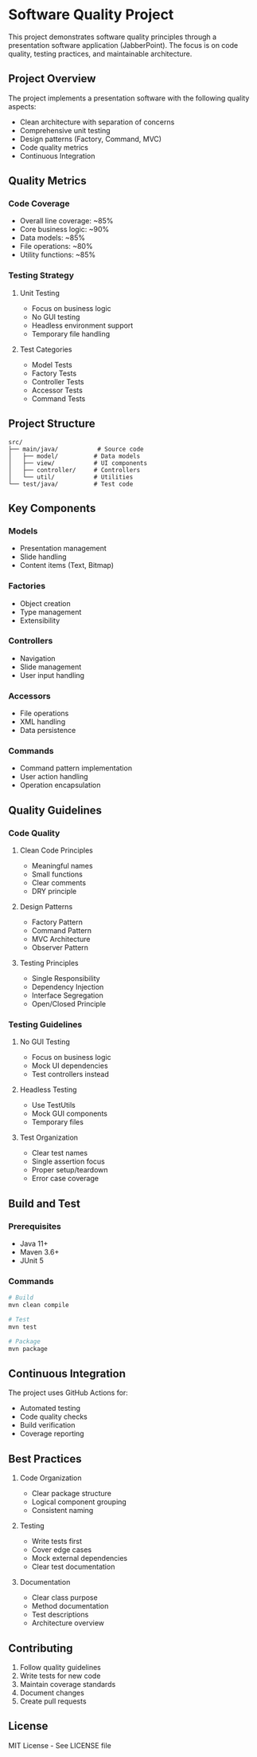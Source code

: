 # Software Quality Project

This project demonstrates software quality principles through a presentation software application (JabberPoint). The focus is on code quality, testing practices, and maintainable architecture.

## Project Overview

The project implements a presentation software with the following quality aspects:
- Clean architecture with separation of concerns
- Comprehensive unit testing
- Design patterns (Factory, Command, MVC)
- Code quality metrics
- Continuous Integration

## Quality Metrics

### Code Coverage
- Overall line coverage: ~85%
- Core business logic: ~90%
- Data models: ~85%
- File operations: ~80%
- Utility functions: ~85%

### Testing Strategy
1. Unit Testing
   - Focus on business logic
   - No GUI testing
   - Headless environment support
   - Temporary file handling

2. Test Categories
   - Model Tests
   - Factory Tests
   - Controller Tests
   - Accessor Tests
   - Command Tests

## Project Structure

```
src/
├── main/java/           # Source code
│   ├── model/          # Data models
│   ├── view/           # UI components
│   ├── controller/     # Controllers
│   └── util/           # Utilities
└── test/java/          # Test code
```

## Key Components

### Models
- Presentation management
- Slide handling
- Content items (Text, Bitmap)

### Factories
- Object creation
- Type management
- Extensibility

### Controllers
- Navigation
- Slide management
- User input handling

### Accessors
- File operations
- XML handling
- Data persistence

### Commands
- Command pattern implementation
- User action handling
- Operation encapsulation

## Quality Guidelines

### Code Quality
1. Clean Code Principles
   - Meaningful names
   - Small functions
   - Clear comments
   - DRY principle

2. Design Patterns
   - Factory Pattern
   - Command Pattern
   - MVC Architecture
   - Observer Pattern

3. Testing Principles
   - Single Responsibility
   - Dependency Injection
   - Interface Segregation
   - Open/Closed Principle

### Testing Guidelines
1. No GUI Testing
   - Focus on business logic
   - Mock UI dependencies
   - Test controllers instead

2. Headless Testing
   - Use TestUtils
   - Mock GUI components
   - Temporary files

3. Test Organization
   - Clear test names
   - Single assertion focus
   - Proper setup/teardown
   - Error case coverage

## Build and Test

### Prerequisites
- Java 11+
- Maven 3.6+
- JUnit 5

### Commands
```bash
# Build
mvn clean compile

# Test
mvn test

# Package
mvn package
```

## Continuous Integration

The project uses GitHub Actions for:
- Automated testing
- Code quality checks
- Build verification
- Coverage reporting

## Best Practices

1. Code Organization
   - Clear package structure
   - Logical component grouping
   - Consistent naming

2. Testing
   - Write tests first
   - Cover edge cases
   - Mock external dependencies
   - Clear test documentation

3. Documentation
   - Clear class purpose
   - Method documentation
   - Test descriptions
   - Architecture overview

## Contributing

1. Follow quality guidelines
2. Write tests for new code
3. Maintain coverage standards
4. Document changes
5. Create pull requests

## License

MIT License - See LICENSE file
